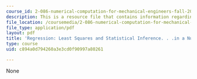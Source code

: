 ```yaml
---
course_id: 2-086-numerical-computation-for-mechanical-engineers-fall-2014
description: This is a resource file that contains information regarding regression.
file_location: /coursemedia/2-086-numerical-computation-for-mechanical-engineers-fall-2014/c894a0d794260a3e3cd0f90997a80261_MIT2_086F14_Regression.pdf
file_type: application/pdf
layout: pdf
title: 'Regression: Least Squares and Statistical Inference. . .in a Nutshell'
type: course
uid: c894a0d794260a3e3cd0f90997a80261

---
```

None